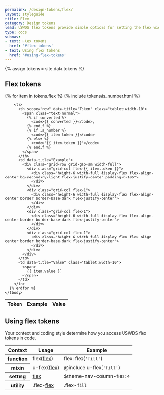 ```yaml
---
permalink: /design-tokens/flex/
layout: styleguide
title: Flex
category: Design tokens
lead: USWDS flex tokens provide simple options for setting the flex width of an item.
type: docs
subnav:
- text: Flex tokens
  href: '#flex-tokens'
- text: Using flex tokens
  href: '#using-flex-tokens'
---
```


{% assign tokens = site.data.tokens %}

## Flex tokens
<div class="site-table-wrapper">
  <table class="usa-table--borderless site-table-responsive">
    <thead>
      <tr>
        <th scope="col">Token</th>
        <th scope="col">Example</th>
        <th scope="col">Value</th>
      </tr>
    </thead>
    <tbody class="font-mono-2xs">
      {% for item in tokens.flex %}
        {% include tokens/is_number.html %}

        <tr>
          <th scope="row" data-title="Token" class="tablet:width-10">
            <span class="text-normal">
              {% if converted %}
                <code>{{ converted }}</code>,
              {% endif %}
              {% if is_number %}
                <code>{{ item.token }}</code>
              {% else %}
                <code>'{{ item.token }}'</code>
              {% endif %}
            </span>
          </th>
          <td data-title="Example">
            <div class="grid-row grid-gap-sm width-full">
              <div class="grid-col flex-{{ item.token }}">
                <div class="height-6 width-full display-flex flex-align-center bg-secondary-light flex-justify-center padding-x-105">
                </div>
              </div>
              <div class="grid-col flex-1">
                <div class="height-6 width-full display-flex flex-align-center border border-base-dark flex-justify-center">
                </div>
              </div>
              <div class="grid-col flex-1">
                <div class="height-6 width-full display-flex flex-align-center border border-base-dark flex-justify-center">
                </div>
              </div>
              <div class="grid-col flex-1">
                <div class="height-6 width-full display-flex flex-align-center border border-base-dark flex-justify-center">
                </div>
              </div>
            </div>
          </td>
          <td data-title="Value" class="tablet:width-10">
            <span>
              {{ item.value }}
            </span>
          </td>
        </tr>
      {% endfor %}
    </tbody>
  </table>
</div>

## Using flex tokens
Your context and coding style determine how you access USWDS flex tokens in code.

<div class="site-table-wrapper">
  <table class="usa-table--borderless site-table-responsive">
    <thead>
      <tr>
        <th scope="col">Context</th>
        <th scope="col">Usage</th>
        <th scope="col">Example</th>
      </tr>
    </thead>
    <tbody class="font-mono-2xs">
      <tr>
        <th scope="row" data-title="Context">
          <span class="font-lang-3">function</span>
        </th>
        <td data-title="Description">
          <span>
            flex(<a href="{{ site.baseurl }}/design-tokens/flex/" class="token">flex</a>)
          </span>
        </td>
        <td data-title="Example">
          <span>
            flex: flex(<code>'fill'</code>)
          </span>
        </td>
      </tr>
      <tr>
        <th scope="row" data-title="Context">
          mixin
        </th>
        <td data-title="Description">
          <span>
            u-flex(<a href="{{ site.baseurl }}/design-tokens/flex/" class="token">flex</a>)
          </span>
        </td>
        <td data-title="Example">
          <span>
            @include u-flex(<code>'fill'</code>)<br/>
          </span>
        </td>
      </tr>
      <tr>
        <th scope="row" data-title="Context">
          <span class="font-lang-3">setting</span>
        </th>
        <td data-title="Description">
          <span>
            <a href="{{ site.baseurl }}/design-tokens/flex/" class="token">flex</a>
          </span>
        </td>
        <td data-title="Example">
          <span>
            $theme-nav-column-flex: <code>4</code>
          </span>
        </td>
      </tr>
      <tr>
        <th scope="row" data-title="Context">
          <span class="font-lang-3">
            utility
          </span>
        </th>
        <td data-title="Description">
          <span>
            .flex-<a href="{{ site.baseurl }}/design-tokens/flex/" class="token">flex</a>
          </span>
        </td>
        <td data-title="Example">
          <span>
            .flex-<code>fill</code>
          </span>
        </td>
      </tr>
    </tbody>
  </table>
</div>
